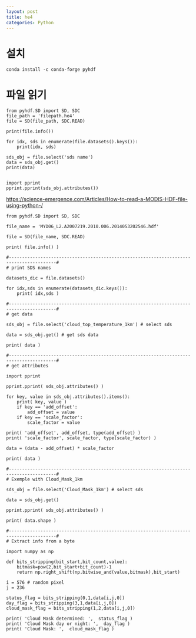```yaml
---
layout: post
title: he4
categories: Python
---
```


# 설치

    conda install -c conda-forge pyhdf

# 파일 읽기

    from pyhdf.SD import SD, SDC
    file_path = 'filepath.he4'
    file = SD(file_path, SDC.READ)
    
    print(file.info())
    
    for idx, sds in enumerate(file.datasets().keys()):
        print(idx, sds)
        
    sds_obj = file.select('sds name')
    data = sds_obj.get()
    print(data)
    
    
    import pprint
    pprint.pprint(sds_obj.attributes())
    
    
    
https://science-emergence.com/Articles/How-to-read-a-MODIS-HDF-file-using-python-/

```
from pyhdf.SD import SD, SDC

file_name = 'MYD06_L2.A2007219.2010.006.2014053202546.hdf'

file = SD(file_name, SDC.READ)

print( file.info() )

#----------------------------------------------------------------------------------------#
# print SDS names

datasets_dic = file.datasets()

for idx,sds in enumerate(datasets_dic.keys()):
    print( idx,sds )

#----------------------------------------------------------------------------------------#
# get data

sds_obj = file.select('cloud_top_temperature_1km') # select sds

data = sds_obj.get() # get sds data

print( data )

#----------------------------------------------------------------------------------------#
# get attributes

import pprint

pprint.pprint( sds_obj.attributes() )

for key, value in sds_obj.attributes().items():
    print( key, value )
    if key == 'add_offset':
        add_offset = value  
    if key == 'scale_factor':
        scale_factor = value

print( 'add_offset', add_offset, type(add_offset) )
print( 'scale_factor', scale_factor, type(scale_factor) )

data = (data - add_offset) * scale_factor

print( data )

#----------------------------------------------------------------------------------------#
# Exemple with Cloud_Mask_1km

sds_obj = file.select('Cloud_Mask_1km') # select sds

data = sds_obj.get()

pprint.pprint( sds_obj.attributes() )

print( data.shape )

#----------------------------------------------------------------------------------------#
# Extract info from a byte

import numpy as np

def bits_stripping(bit_start,bit_count,value):
    bitmask=pow(2,bit_start+bit_count)-1
    return np.right_shift(np.bitwise_and(value,bitmask),bit_start)

i = 576 # random pixel
j = 236

status_flag = bits_stripping(0,1,data[i,j,0]) 
day_flag = bits_stripping(3,1,data[i,j,0]) 
cloud_mask_flag = bits_stripping(1,2,data[i,j,0])

print( 'Cloud Mask determined: ',  status_flag )
print( 'Cloud Mask day or night: ',  day_flag )
print( 'Cloud Mask: ',  cloud_mask_flag )
```
